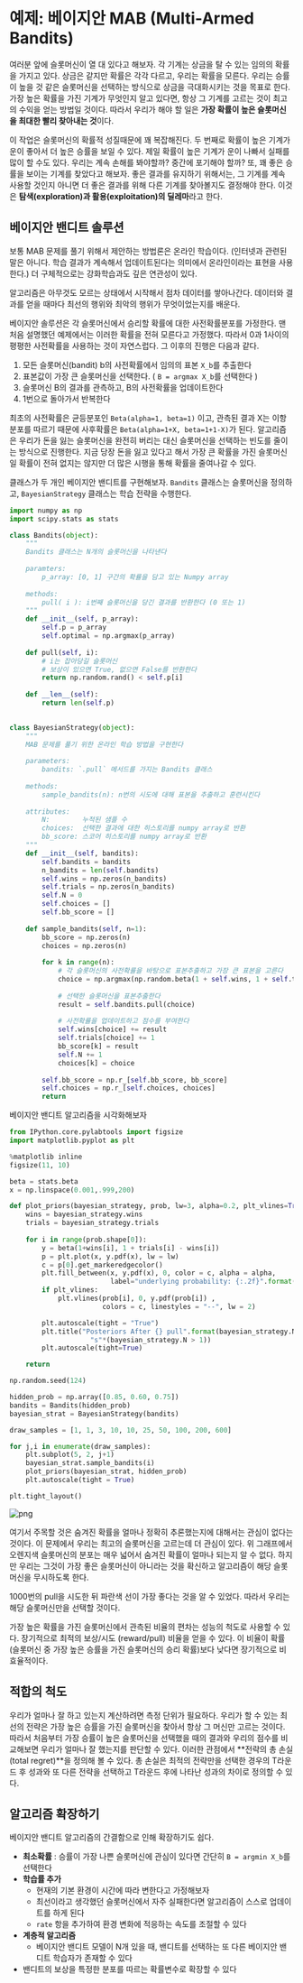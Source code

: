 # 예제: 베이지안 MAB (Multi-Armed Bandits)

여러분 앞에 슬롯머신이 열 대 있다고 해보자. 각 기계는 상금을 탈 수 있는 임의의 확률을 가지고 있다. 상금은 같지만 확률은 각각 다르고, 우리는 확률을 모른다. 우리는 승률이 높을 것 같은 슬롯머신을 선택하는 방식으로 상금을 극대화시키는 것을 목표로 한다. 가장 높은 확률을 가진 기계가 무엇인지 알고 있다면, 항상 그 기계를 고르는 것이 최고의 수익을 얻는 방법일 것이다. 따라서 우리가 해야 할 일은 **가장 확률이 높은 슬롯머신을 최대한 빨리 찾아내는 것**이다.

이 작업은 슬롯머신의 확률적 성질때문에 꽤 복잡해진다. 두 번째로 확률이 높은 기계가 운이 좋아서 더 높은 승률을 보일 수 있다. 제일 확률이 높은 기계가 운이 나빠서 실패를 많이 할 수도 있다. 우리는 계속 손해를 봐야할까? 중간에 포기해야 할까? 또, 꽤 좋은 승률을 보이는 기계를 찾았다고 해보자. 좋은 결과를 유지하기 위해서는, 그 기계를 계속 사용할 것인지 아니면 더 좋은 결과를 위해 다른 기계를 찾아볼지도 결정해야 한다. 이것은 **탐색(exploration)과 활용(exploitation)의 딜레마**라고 한다.

## 베이지안 밴디트 솔루션

보통 MAB 문제를 풀기 위해서 제안하는 방법론은 온라인 학습이다. (인터넷과 관련된 말은 아니다. 학습 결과가 계속해서 업데이트된다는 의미에서 온라인이라는 표현을 사용한다.) 더 구체적으로는 강화학습과도 깊은 연관성이 있다. 

알고리즘은 아무것도 모르는 상태에서 시작해서 점차 데이터를 쌓아나간다. 데이터와 결과를 얻을 때마다 최선의 행위와 최악의 행위가 무엇이었는지를 배운다.

베이지안 솔루션은 각 슬롯머신에서 승리할 확률에 대한 사전확률분포를 가정한다. 맨 처음 설명했던 예제에서는 이러한 확률을 전혀 모른다고 가정했다. 따라서 0과 1사이의 평평한 사전확률을 사용하는 것이 자연스럽다. 그 이후의 진행은 다음과 같다.

1. 모든 슬롯머신(bandit) b의 사전확률에서 임의의 표본 `X_b`를 추출한다
2. 표본값이 가장 큰 슬롯머신을 선택한다. ( `B = argmax X_b`를 선택한다 )
3. 슬롯머신 B의 결과를 관측하고, B의 사전확률을 업데이트한다
4. 1번으로 돌아가서 반복한다

최초의 사전확률은 균등분포인 `Beta(alpha=1, beta=1)` 이고, 관측된 결과 X는 이항분포를 따르기 때문에 사후확률은 `Beta(alpha=1+X, beta=1+1-X)`가 된다. 알고리즘은 우리가 돈을 잃는 슬롯머신을 완전히 버리는 대신 슬롯머신을 선택하는 빈도를 줄이는 방식으로 진행한다. 지금 당장 돈을 잃고 있다고 해서 가장 큰 확률을 가진 슬롯머신일 확률이 전혀 없지는 않지만 더 많은 시행을 통해 확률을 줄여나갈 수 있다.

클래스가 두 개인 베이지안 밴디트를 구현해보자. `Bandits` 클래스는 슬롯머신을 정의하고, `BayesianStrategy` 클래스는 학습 전략을 수행한다.


```python
import numpy as np
import scipy.stats as stats
```


```python
class Bandits(object):
    """
    Bandits 클래스는 N개의 슬롯머신을 나타낸다
    
    paramters:
        p_array: [0, 1] 구간의 확률을 담고 있는 Numpy array
    
    methods:
        pull( i ): i번째 슬롯머신을 당긴 결과를 반환한다 (0 또는 1)
    """
    def __init__(self, p_array):
        self.p = p_array
        self.optimal = np.argmax(p_array)
        
    def pull(self, i):
        # i는 잡아당길 슬롯머신
        # 보상이 있으면 True, 없으면 False를 반환한다
        return np.random.rand() < self.p[i]
    
    def __len__(self):
        return len(self.p)
    

class BayesianStrategy(object):
    """
    MAB 문제를 풀기 위한 온라인 학습 방법을 구현한다
    
    parameters:
        bandits: `.pull` 메서드를 가지는 Bandits 클래스
    
    methods:
        sample_bandits(n): n번의 시도에 대해 표본을 추출하고 훈련시킨다
        
    attributes:
        N:        누적된 샘플 수
        choices:  선택한 결과에 대한 히스토리를 numpy array로 반환
        bb_score: 스코어 히스토리를 numpy array로 반환
    """
    def __init__(self, bandits):
        self.bandits = bandits
        n_bandits = len(self.bandits)
        self.wins = np.zeros(n_bandits)
        self.trials = np.zeros(n_bandits)
        self.N = 0
        self.choices = []
        self.bb_score = []
        
    def sample_bandits(self, n=1):
        bb_score = np.zeros(n)
        choices = np.zeros(n)
        
        for k in range(n):
            # 각 슬롯머신의 사전확률을 바탕으로 표본추출하고 가장 큰 표본을 고른다
            choice = np.argmax(np.random.beta(1 + self.wins, 1 + self.trials - self.wins))
            
            # 선택한 슬롯머신을 표본추출한다
            result = self.bandits.pull(choice)
            
            # 사전확률을 업데이트하고 점수를 부여한다
            self.wins[choice] += result
            self.trials[choice] += 1
            bb_score[k] = result
            self.N += 1
            choices[k] = choice
        
        self.bb_score = np.r_[self.bb_score, bb_score]
        self.choices = np.r_[self.choices, choices]
        return
```

베이지안 밴디트 알고리즘을 시각화해보자


```python
from IPython.core.pylabtools import figsize
import matplotlib.pyplot as plt

%matplotlib inline
figsize(11, 10)
```


```python
beta = stats.beta
x = np.linspace(0.001,.999,200)

def plot_priors(bayesian_strategy, prob, lw=3, alpha=0.2, plt_vlines=True):
    wins = bayesian_strategy.wins
    trials = bayesian_strategy.trials
    
    for i in range(prob.shape[0]):
        y = beta(1+wins[i], 1 + trials[i] - wins[i])
        p = plt.plot(x, y.pdf(x), lw = lw)
        c = p[0].get_markeredgecolor()
        plt.fill_between(x, y.pdf(x), 0, color = c, alpha = alpha, 
                         label="underlying probability: {:.2f}".format(prob[i]))
        if plt_vlines:
            plt.vlines(prob[i], 0, y.pdf(prob[i]) ,
                       colors = c, linestyles = "--", lw = 2)

        plt.autoscale(tight = "True")
        plt.title("Posteriors After {} pull".format(bayesian_strategy.N) +\
                    "s"*(bayesian_strategy.N > 1))
        plt.autoscale(tight=True)

    return
```


```python
np.random.seed(124)

hidden_prob = np.array([0.85, 0.60, 0.75])
bandits = Bandits(hidden_prob)
bayesian_strat = BayesianStrategy(bandits)

draw_samples = [1, 1, 3, 10, 10, 25, 50, 100, 200, 600]

for j,i in enumerate(draw_samples):
    plt.subplot(5, 2, j+1) 
    bayesian_strat.sample_bandits(i)
    plot_priors(bayesian_strat, hidden_prob)
    plt.autoscale(tight = True)

plt.tight_layout()
```


![png](fig/fig_ch6_2/output_9_0.png)


여기서 주목할 것은 숨겨진 확률을 얼마나 정확히 추론했는지에 대해서는 관심이 없다는 것이다. 이 문제에서 우리는 최고의 슬롯머신을 고르는데 더 관심이 있다. 위 그래프에서 오렌지색 슬롯머신의 분포는 매우 넓어서 숨겨진 확률이 얼마나 되는지 알 수 없다. 하지만 우리는 그것이 가장 좋은 슬롯머신이 아니라는 것을 확신하고 알고리즘이 해당 슬롯머신을 무시하도록 한다.

1000번의 pull을 시도한 뒤 파란색 선이 가장 좋다는 것을 알 수 있었다. 따라서 우리는 해당 슬롯머신만을 선택할 것이다.

가장 높은 확률을 가진 슬롯머신에서 관측된 비율의 편차는 성능의 척도로 사용할 수 있다. 장기적으로 최적의 보상/시도 (reward/pull) 비율을 얻을 수 있다. 이 비율이 확률 (슬롯머신 중 가장 높은 승률을 가진 슬롯머신의 승리 확률)보다 낮다면 장기적으로 비효율적이다.

## 적합의 척도

우리가 얼마나 잘 하고 있는지 계산하려면 측정 단위가 필요하다. 우리가 할 수 있는 최선의 전략은 가장 높은 승률을 가진 슬롯머신을 찾아서 항상 그 머신만 고르는 것이다. 따라서 처음부터 가장 승률이 높은 슬롯머신을 선택했을 때의 결과와 우리의 점수를 비교해보면 우리가 얼마나 잘 했는지를 판단할 수 있다. 이러한 관점에서 **전략의 총 손실 (total regret)**을 정의해 볼 수 있다. 총 손실은 최적의 전략만을 선택한 경우의 T라운드 후 성과와 또 다른 전략을 선택하고 T라운드 후에 나타난 성과의 차이로 정의할 수 있다. 

## 알고리즘 확장하기

베이지안 밴디트 알고리즘의 간결함으로 인해 확장하기도 쉽다. 

- **최소확률** : 승률이 가장 나쁜 슬롯머신에 관심이 있다면 간단히 `B = argmin X_b`를 선택한다
- **학습률 추가**
    - 현재의 기본 환경이 시간에 따라 변한다고 가정해보자
    - 최선이라고 생각했던 슬롯머신에서 자주 실패한다면 알고리즘이 스스로 업데이트를 하게 된다
    - `rate` 항을 추가하여 환경 변화에 적응하는 속도를 조절할 수 있다
- **계층적 알고리즘**
    - 베이지안 밴디트 모델이 N개 있을 때, 밴디트를 선택하는 또 다른 베이지안 밴디트 학습자가 존재할 수 있다
- 밴디트의 보상을 특정한 분포를 따르는 확률변수로 확장할 수 있다
